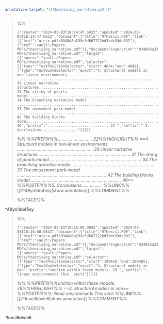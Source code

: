 ```yaml
---
annotation-target: "[[theorising_narrative.pdf]]"
---
```



>%%
>```annotation-json
>{"created":"2024-03-03T18:14:47.603Z","updated":"2024-03-03T18:14:47.603Z","document":{"title":"MThesis1.PDF","link":[{"href":"urn:x-pdf:0348d8a239c5d667722bd3bdc93de332"},{"href":"vault:/Papers PDFs/theorising_narrative.pdf"}],"documentFingerprint":"0348d8a239c5d667722bd3bdc93de332"},"uri":"vault:/Papers PDFs/theorising_narrative.pdf","target":[{"source":"vault:/Papers PDFs/theorising_narrative.pdf","selector":[{"type":"TextPositionSelector","start":4054,"end":4688},{"type":"TextQuoteSelector","exact":"4. Structural models in non-linear environments .............................................................. 29 Linear narrative structures............................................................................ 31 The string of pearls model............................................................................ 34 The branching narrative model .................................................................... 37 The amusement park model ......................................................................... 42 The building blocks model........................................................................... 46","prefix":"............................ 22 ","suffix":" 5. Conclusions................."}]}]}
>```
>%%
>*%%PREFIX%%............................ 22%%HIGHLIGHT%% ==4. Structural models in non-linear environments .............................................................. 29 Linear narrative structures............................................................................ 31 The string of pearls model............................................................................ 34 The branching narrative model .................................................................... 37 The amusement park model ......................................................................... 42 The building blocks model........................................................................... 46== %%POSTFIX%%5. Conclusions.................*
>%%LINK%%[[#^49yo1do45sy|show annotation]]
>%%COMMENT%%
>
>%%TAGS%%
>
^49yo1do45sy


>%%
>```annotation-json
>{"created":"2024-03-03T18:15:00.984Z","updated":"2024-03-03T18:15:00.984Z","document":{"title":"MThesis1.PDF","link":[{"href":"urn:x-pdf:0348d8a239c5d667722bd3bdc93de332"},{"href":"vault:/Papers PDFs/theorising_narrative.pdf"}],"documentFingerprint":"0348d8a239c5d667722bd3bdc93de332"},"uri":"vault:/Papers PDFs/theorising_narrative.pdf","target":[{"source":"vault:/Papers PDFs/theorising_narrative.pdf","selector":[{"type":"TextPositionSelector","start":109458,"end":109485},{"type":"TextQuoteSelector","exact":"4. Structural models in non","prefix":"unction within these models. 29 ","suffix":"-linear environments This  secti"}]}]}
>```
>%%
>*%%PREFIX%%unction within these models. 29%%HIGHLIGHT%% ==4. Structural models in non== %%POSTFIX%%-linear environments This  secti*
>%%LINK%%[[#^luocl8dwle8|show annotation]]
>%%COMMENT%%
>
>%%TAGS%%
>
^luocl8dwle8
